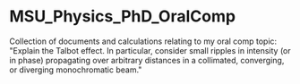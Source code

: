 # MSU_Physics_PhD_OralComp
Collection of documents and calculations relating to my oral comp topic: "Explain the Talbot effect. In particular, consider small ripples in intensity (or in phase) propagating over arbitrary distances in a collimated, converging, or diverging monochromatic beam."
